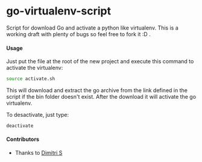 # go-virtualenv-script
Script for download Go and activate a python like virtualenv. This is a working draft with plenty of bugs so feel free to fork it :D .  

#### Usage
Just put the file at the root of the new project and execute this command to activate the virtualenv:
```bash
source activate.sh
```
This will download and extract the go archive from the link defined in the script if the bin folder doesn't exist.
After the download it will activate the go virtualenv.

To desactivate, just type:
```bash
deactivate
```
#### Contributors
 * Thanks to [Dimitri S](https://github.com/midse)
